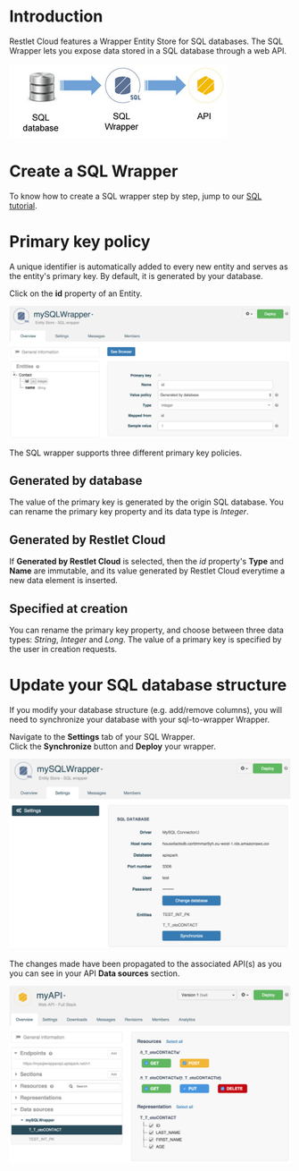 # Introduction

Restlet Cloud features a Wrapper Entity Store for SQL databases. The SQL Wrapper lets you expose data stored in a SQL database through a web API.

![SQL to wrapper](images/sql-to-wrapper.jpg "SQL to wrapper")

# Create a SQL Wrapper

To know how to create a SQL wrapper step by step, jump to our [SQL tutorial](/tutorials/expose-sql-via-api "SQL tutorial").

# Primary key policy

A unique identifier is automatically added to every new entity and serves as the entity's primary key. By default, it is generated by your database.

Click on the **id** property of an Entity.

![Primary key](images/sql-pk-policy.jpg "Primary key")

The SQL wrapper supports three different primary key policies.

## Generated by database

The value of the primary key is generated by the origin SQL database. You can rename the primary key property and its data type is *Integer*.

## Generated by Restlet Cloud

If **Generated by Restlet Cloud** is selected, then the *id* property's **Type** and **Name** are immutable, and its value generated by Restlet Cloud everytime a new data element is inserted.

## Specified at creation

You can rename the primary key property, and choose between three data types: *String*, *Integer* and *Long*. The value of a primary key is specified by the user in creation requests.

# Update your SQL database structure

If you modify your database structure (e.g. add/remove columns), you will need to synchronize your database with your sql-to-wrapper Wrapper.

Navigate to the **Settings** tab of your SQL Wrapper.  
Click the **Synchronize** button and **Deploy** your wrapper.

![Synchronize](images/sql-synchro-button.jpg "Synchronize")

The changes made have been propagated to the associated API(s) as you you can see in your API **Data sources** section.

![Data sources](images/sql-data-sources-section.jpg "Data sources")
